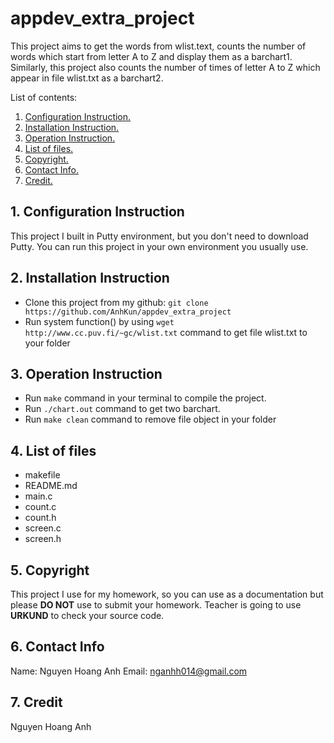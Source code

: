 # appdev_extra_project

This project aims to get the words from wlist.text, counts the number of words which start from letter A to Z and display them 
as a barchart1. Similarly, this project also counts the number of times of letter A to Z which appear in file wlist.txt as a 
barchart2. 

List of contents: 

1. [Configuration Instruction.](https://github.com/AnhKun/appdev_extra_project/blob/master/README.md#1-configuration-instruction) 
2. [Installation Instruction.](https://github.com/AnhKun/appdev_extra_project/blob/master/README.md#2-installation-instruction) 
3. [Operation Instruction.](https://github.com/AnhKun/appdev_extra_project/blob/master/README.md#3-operation-instruction) 
4. [List of files.](https://github.com/AnhKun/appdev_extra_project/blob/master/README.md#4-list-of-files) 
5. [Copyright.](https://github.com/AnhKun/appdev_extra_project/blob/master/README.md#5-copyright) 
6. [Contact Info.](https://github.com/AnhKun/appdev_extra_project/blob/master/README.md#6-contact-info) 
7. [Credit.](https://github.com/AnhKun/appdev_extra_project/blob/master/README.md#7-credit)

## 1. Configuration Instruction

This project I built in Putty environment, but you don't need to download Putty. 
You can run this project in your own environment you usually use.

## 2. Installation Instruction

- Clone this project from my github: `git clone https://github.com/AnhKun/appdev_extra_project`
- Run system function() by using `wget http://www.cc.puv.fi/~gc/wlist.txt` command to get file wlist.txt to your folder

## 3. Operation Instruction

- Run `make` command in your terminal to compile the project.
- Run `./chart.out` command to get two barchart.
- Run `make clean` command to remove file object in your folder

## 4. List of files

- makefile
- README.md
- main.c
- count.c
- count.h
- screen.c
- screen.h

## 5. Copyright

This project I use for my homework, so you can use as a documentation but please **DO NOT** use to submit your homework. 
Teacher is going to use **URKUND** to check your source code.

## 6. Contact Info

Name: Nguyen Hoang Anh
Email: nganhh014@gmail.com

## 7. Credit

Nguyen Hoang Anh
